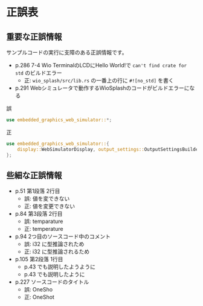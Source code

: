 # 正誤表

## 重要な正誤情報

サンプルコードの実行に支障のある正誤情報です。

- p.286 7-4 Wio TerminalのLCDにHello World!で `can't find crate for std` のビルドエラー
  - 正: `wio_splash/src/lib.rs` の一番上の行に `#![no_std]` を書く
- p.291 Webシミュレータで動作するWioSplashのコードがビルドエラーになる

誤
```rust
use embedded_graphics_web_simulator::*;
```
正
```rust
use embedded_graphics_web_simulator::{
    display::WebSimulatorDisplay, output_settings::OutputSettingsBuilder,
};
```

## 些細な正誤情報

- p.51 第1段落 2行目
  - 誤: 値を変できない
  - 正: 値を変更できない
- p.84 第3段落 2行目
  - 誤: temparature
  - 正: temperature
- p.94 2つ目のソースコード中のコメント
  - 誤: i32 に型推論されため
  - 正: i32 に型推論されるため
- p.105 第2段落 1行目
  - p.43 でも説明したようように
  - p.43 でも説明したように
- p.227 ソースコードのタイトル
  - 誤: OneSho
  - 正: OneShot
